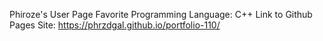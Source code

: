 Phiroze's User Page
Favorite Programming Language: C++
Link to Github Pages Site: https://phrzdgal.github.io/portfolio-110/
